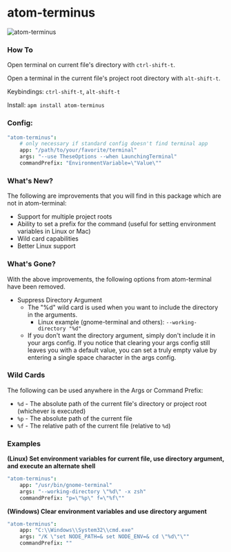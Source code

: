 # atom-terminus

![atom-terminus](https://raw.github.com/drelyn86/atom-terminus/master/terminus.gif)

### How To

Open terminal on current file's directory with `ctrl-shift-t`.

Open a terminal in the current file's project root directory with `alt-shift-t`.

Keybindings: `ctrl-shift-t`, `alt-shift-t`

Install: `apm install atom-terminus`

### Config:

```coffeescript
"atom-terminus":
    # only necessary if standard config doesn't find terminal app
    app: "/path/to/your/favorite/terminal"
    args: "--use TheseOptions --when LaunchingTerminal"
    commandPrefix: "EnvironmentVariable=\"Value\""
```

### What's New?

The following are improvements that you will find in this package which are not in atom-terminal:

- Support for multiple project roots
- Ability to set a prefix for the command (useful for setting environment variables in Linux or Mac)
- Wild card capabilities
- Better Linux support

### What's Gone?

With the above improvements, the following options from atom-terminal have been removed.

- Suppress Directory Argument
    + The "%d" wild card is used when you want to include the directory in the arguments.
        - Linux example (gnome-terminal and others): `--working-directory "%d"`
    + If you don't want the directory argument, simply don't include it in your args config. If you notice that clearing your args config still leaves you with a default value, you can set a truly empty value by entering a single space character in the args config.

### Wild Cards

The following can be used anywhere in the Args or Command Prefix:

- `%d` - The absolute path of the current file's directory or project root (whichever is executed)
- `%p` - The absolute path of the current file
- `%f` - The relative path of the current file (relative to `%d`)

### Examples

**(Linux) Set environment variables for current file, use directory argument, and execute an alternate shell**

```coffeescript
"atom-terminus":
    app: "/usr/bin/gnome-terminal"
    args: "--working-directory \"%d\" -x zsh"
    commandPrefix: "p=\"%p\" f=\"%f\""
```

**(Windows) Clear environment variables and use directory argument**

```coffeescript
"atom-terminus":
    app: "C:\\Windows\\System32\\cmd.exe"
    args: "/K \"set NODE_PATH=& set NODE_ENV=& cd \"%d\"\""
    commandPrefix: ""
```
